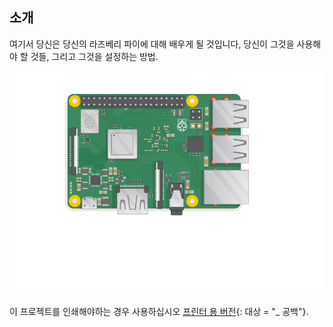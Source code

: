 ## 소개

여기서 당신은 당신의 라즈베리 파이에 대해 배우게 될 것입니다, 당신이 그것을 사용해야 할 것들, 그리고 그것을 설정하는 방법.

![파이를 꽂다](images/pi-plug-in.gif)

이 프로젝트를 인쇄해야하는 경우 사용하십시오 [프린터 용 버전](https://projects.raspberrypi.org/en/projects/aspberry-pi-setting-up/print){: 대상 = "_ 공백"}.